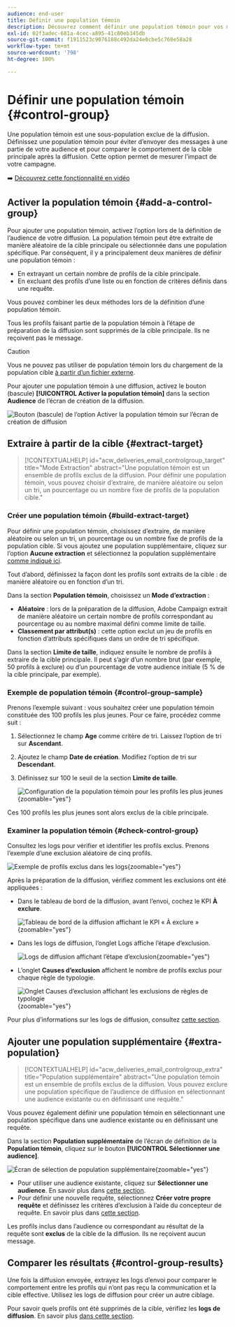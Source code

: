 ```yaml
---
audience: end-user
title: Définir une population témoin
description: Découvrez comment définir une population témoin pour vos messages dans l’interface utilisateur web de Campaign.
exl-id: 02f3adec-681a-4cec-a895-41c80eb345db
source-git-commit: f1911523c9076188c492da24e0cbe5c760e58a28
workflow-type: tm+mt
source-wordcount: '798'
ht-degree: 100%

---
```


# Définir une population témoin {#control-group}

Une population témoin est une sous-population exclue de la diffusion. Définissez une population témoin pour éviter d’envoyer des messages à une partie de votre audience et pour comparer le comportement de la cible principale après la diffusion. Cette option permet de mesurer l’impact de votre campagne.

➡️ [Découvrez cette fonctionnalité en vidéo](create-audience.md#video)

## Activer la population témoin {#add-a-control-group}

Pour ajouter une population témoin, activez l’option lors de la définition de l’audience de votre diffusion. La population témoin peut être extraite de manière aléatoire de la cible principale ou sélectionnée dans une population spécifique. Par conséquent, il y a principalement deux manières de définir une population témoin :

* En extrayant un certain nombre de profils de la cible principale.
* En excluant des profils d’une liste ou en fonction de critères définis dans une requête.

Vous pouvez combiner les deux méthodes lors de la définition d’une population témoin.

Tous les profils faisant partie de la population témoin à l’étape de préparation de la diffusion sont supprimés de la cible principale. Ils ne reçoivent pas le message.

>[!CAUTION]
>
>Vous ne pouvez pas utiliser de population témoin lors du chargement de la population cible [à partir d’un fichier externe](file-audience.md).

Pour ajouter une population témoin à une diffusion, activez le bouton (bascule) **[!UICONTROL Activer la population témoin]** dans la section **Audience** de l’écran de création de la diffusion.

![Bouton (bascule) de l’option Activer la population témoin sur l’écran de création de diffusion](assets/control-group1.png)

## Extraire à partir de la cible {#extract-target}

>[!CONTEXTUALHELP]
>id="acw_deliveries_email_controlgroup_target"
>title="Mode Extraction"
>abstract="Une population témoin est un ensemble de profils exclus de la diffusion. Pour définir une population témoin, vous pouvez choisir d’extraire, de manière aléatoire ou selon un tri, un pourcentage ou un nombre fixe de profils de la population cible."

### Créer une population témoin {#build-extract-target}

Pour définir une population témoin, choisissez d’extraire, de manière aléatoire ou selon un tri, un pourcentage ou un nombre fixe de profils de la population cible. Si vous ajoutez une population supplémentaire, cliquez sur l’option **Aucune extraction** et sélectionnez la population supplémentaire [comme indiqué ici](#extra-population).

Tout d’abord, définissez la façon dont les profils sont extraits de la cible : de manière aléatoire ou en fonction d’un tri.

Dans la section **Population témoin**, choisissez un **Mode d’extraction** :

* **Aléatoire** : lors de la préparation de la diffusion, Adobe Campaign extrait de manière aléatoire un certain nombre de profils correspondant au pourcentage ou au nombre maximal défini comme limite de taille.
* **Classement par attribut(s)** : cette option exclut un jeu de profils en fonction d’attributs spécifiques dans un ordre de tri spécifique.

Dans la section **Limite de taille**, indiquez ensuite le nombre de profils à extraire de la cible principale. Il peut s’agir d’un nombre brut (par exemple, 50 profils à exclure) ou d’un pourcentage de votre audience initiale (5 % de la cible principale, par exemple).

### Exemple de population témoin {#control-group-sample}

Prenons l’exemple suivant : vous souhaitez créer une population témoin constituée des 100 profils les plus jeunes. Pour ce faire, procédez comme suit :

1. Sélectionnez le champ **Age** comme critère de tri. Laissez l’option de tri sur **Ascendant**.
1. Ajoutez le champ **Date de création**. Modifiez l’option de tri sur **Descendant**.
1. Définissez sur 100 le seuil de la section **Limite de taille**.

   ![Configuration de la population témoin pour les profils les plus jeunes](assets/control-group2.png){zoomable="yes"}

Ces 100 profils les plus jeunes sont alors exclus de la cible principale.

### Examiner la population témoin {#check-control-group}

Consultez les logs pour vérifier et identifier les profils exclus. Prenons l’exemple d’une exclusion aléatoire de cinq profils.

![Exemple de profils exclus dans les logs](assets/control-group4.png){zoomable="yes"}

Après la préparation de la diffusion, vérifiez comment les exclusions ont été appliquées :

* Dans le tableau de bord de la diffusion, avant l’envoi, cochez le KPI **À exclure**.

  ![Tableau de bord de la diffusion affichant le KPI « À exclure »](assets/control-group5.png){zoomable="yes"}

* Dans les logs de diffusion, l’onglet Logs affiche l’étape d’exclusion.

  ![Logs de diffusion affichant l’étape d’exclusion](assets/control-group-sample-logs.png){zoomable="yes"}

<!--

 * The **Exclusion logs** tab displays each profile and the related exclusion **Reason**.

    ![](assets/control-group6.png){zoomable="yes"}

-->

* L’onglet **Causes d’exclusion** affichent le nombre de profils exclus pour chaque règle de typologie.

  ![Onglet Causes d’exclusion affichant les exclusions de règles de typologie](assets/control-group7.png){zoomable="yes"}

Pour plus d’informations sur les logs de diffusion, consultez [cette section](../monitor/delivery-logs.md).

## Ajouter une population supplémentaire {#extra-population}

>[!CONTEXTUALHELP]
>id="acw_deliveries_email_controlgroup_extra"
>title="Population supplémentaire"
>abstract="Une population témoin est un ensemble de profils exclus de la diffusion. Vous pouvez exclure une population spécifique de l’audience de diffusion en sélectionnant une audience existante ou en définissant une requête."

Vous pouvez également définir une population témoin en sélectionnant une population spécifique dans une audience existante ou en définissant une requête.

Dans la section **Population supplémentaire** de l’écran de définition de la **Population témoin**, cliquez sur le bouton **[!UICONTROL Sélectionner une audience]**.

![Écran de sélection de population supplémentaire](assets/control-group3.png){zoomable="yes"}

* Pour utiliser une audience existante, cliquez sur **Sélectionner une audience**. En savoir plus dans [cette section](add-audience.md).
* Pour définir une nouvelle requête, sélectionnez **Créer votre propre requête** et définissez les critères d’exclusion à l’aide du concepteur de requête. En savoir plus dans [cette section](../query/query-modeler-overview.md).

Les profils inclus dans l’audience ou correspondant au résultat de la requête sont **exclus** de la cible de la diffusion. Ils ne reçoivent aucun message.

## Comparer les résultats {#control-group-results}

Une fois la diffusion envoyée, extrayez les logs d’envoi pour comparer le comportement entre les profils qui n’ont pas reçu la communication et la cible effective. Utilisez les logs de diffusion pour créer un autre ciblage.

Pour savoir quels profils ont été supprimés de la cible, vérifiez les **logs de diffusion**. En savoir plus [dans cette section](#check-control-group).